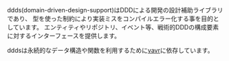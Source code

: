 ddds(domain-driven-design-support)はDDDによる開発の設計補助ライブラリであり、
型を使った制約により実装ミスをコンパイルエラー化する事を目的としています。
エンティティやリポジトリ、イベント等、戦術的DDDの構成要素に対するインターフェースを提供します。

dddsは永続的なデータ構造や関数を利用するために[vavr]に依存しています。

[vavr]:https://www.vavr.io